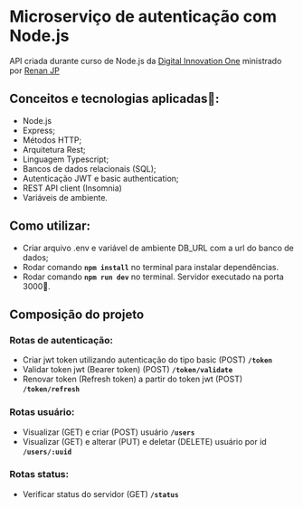 # Microserviço de autenticação com Node.js
API criada durante curso de Node.js da [Digital Innovation One](dio.me) ministrado por [Renan JP](https://github.com/RenanJPaula)
## Conceitos e tecnologias aplicadas📙:
* Node.js
* Express;
* Métodos HTTP;
* Arquitetura Rest;
* Linguagem Typescript;
* Bancos de dados relacionais (SQL);
* Autenticação JWT e basic authentication;
* REST API client (Insomnia)
* Variáveis de ambiente.

## Como utilizar:
* Criar arquivo .env e variável de ambiente DB_URL com a url do banco de dados;
* Rodar comando **`npm install`** no terminal para instalar dependências.
* Rodar comando **`npm run dev`** no terminal. Servidor executado na porta 3000🎯.

## Composição do projeto
### Rotas de autenticação:
* Criar jwt token utilizando autenticação do tipo basic (POST) **`/token`**
* Validar token jwt (Bearer token) (POST) **`/token/validate`**
* Renovar token (Refresh token) a partir do token jwt (POST) **`/token/refresh`**

### Rotas usuário:
* Visualizar (GET) e criar (POST) usuário **`/users`**
* Visualizar (GET) e alterar (PUT) e deletar (DELETE) usuário por id **`/users/:uuid`**

### Rotas status:
* Verificar status do servidor (GET) **`/status`**

